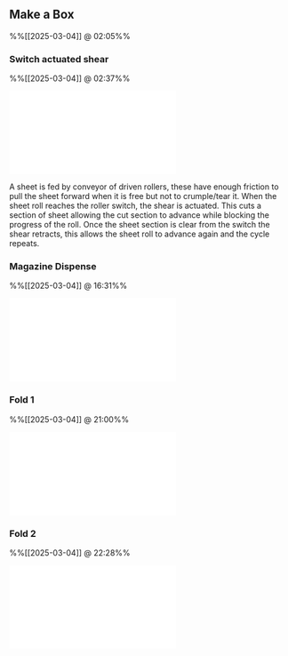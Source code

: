 
## Make a Box
%%[[2025-03-04]] @ 02:05%%

### Switch actuated shear
%%[[2025-03-04]] @ 02:37%%

![Shear|800](Cut%20Sections.excalidraw.md)

A sheet is fed by conveyor of driven rollers, these have enough friction to pull the sheet forward when it is free but not to crumple/tear it.
When the sheet roll reaches the roller switch, the shear is actuated.
This cuts a section of sheet allowing the cut section to advance while blocking the progress of the roll.
Once the sheet section is clear from the switch the shear retracts, this allows the sheet roll to advance again and the cycle repeats.

### Magazine Dispense
%%[[2025-03-04]] @ 16:31%%

![Magazine Single Release|800](Magazine%20Single%20Release.md)



### Fold 1
%%[[2025-03-04]] @ 21:00%%

![Fold 1.excalidraw|800](Fold%201.excalidraw.md)

### Fold 2
%%[[2025-03-04]] @ 22:28%%

![Fold 2.excalidraw|800](Fold%202.excalidraw.md)

